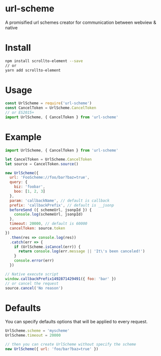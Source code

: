 # url-scheme

A promisified url schemes creator for communication between webview & native

# Install

```bash
npm install scrollto-element --save
// or
yarn add scrollto-element
```

# Usage

```javascript
const UrlScheme = require('url-scheme')
const CancelToken = UrlScheme.CancelToken
// or ES2015+
import UrlScheme, { CancelToken } from 'url-scheme'
```

# Example

```javascript
import UrlScheme, { CancelToken } from 'url-scheme'

let CancelToken = UrlScheme.CancelToken
let source = CancelToken.source()

new UrlScheme({
  url: 'FooScheme://foo/bar?baz=true',
  query: {
    biz: 'foobar',
    boo: [1, 2, 3]
  },
  param: 'callbackName', // default is callback
  prefix: 'callbackPrefix', // default is __jsonp
  beforeSend ({ schemeUrl, jsonpId }) {
    console.log(schemeUrl, jsonpId)
  },
  timeout: 20000, // default is 60000
  cancelToken: source.token
})
  .then(res => console.log(res))
  .catch(err => {
    if (UrlScheme.isCancel(err)) {
      return console.log(err.message || 'It\'s been canceled!')
    }
    console.error(err)
  })

// Native execute script
window.callbackPrefix1492871429491({ foo: 'bar' })
// or cancel the request
source.cancel('No reason')
```

# Defaults

You can specify defaults options that will be applied to every request.

```javascript
UrlScheme.scheme = 'myscheme'
UrlScheme.timeout = 20000

// then you can create UrlScheme without specify the scheme
new UrlScheme({ url: 'foo/bar?baz=true' })
```
